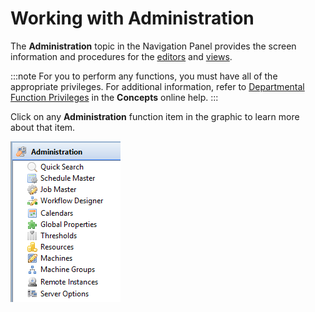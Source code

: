 # Working with Administration

The **Administration** topic in the Navigation Panel provides the screen information and procedures for the [editors](Navigation-Editors.md) and [views](Navigation-Views.md).

:::note
For you to perform any functions, you must have all of the appropriate privileges. For additional information, refer to [Departmental Function Privileges](../../../administration/privileges.md#departmental-function-privileges) in the **Concepts** online help.
:::

Click on any **Administration** function item in the graphic to learn more about that item.

![Administration Topic](../../../Resources/Images/EM/EMadminmenu.png "Administration Topic")
